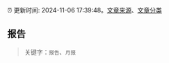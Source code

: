 :alarm_clock: 更新时间: 2024-11-06 17:39:48。[文章来源](/README.md)、[文章分类](/TAGS.md)

## 报告


> 关键字：`报告`、`月报`




